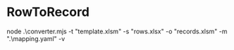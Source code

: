 # RowToRecord

node .\converter.mjs -t "template.xlsm" -s "rows.xlsx" -o "records.xlsm" -m ".\mapping.yaml" -v
